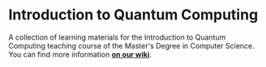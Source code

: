 # Introduction to Quantum Computing

A collection of learning materials for the Introduction to Quantum Computing teaching course of the
Master's Degree in Computer Science. You can find more information [**on our
wiki**](https://csunibo.github.io/wiki/raccolte-di-risorse/index.html).
